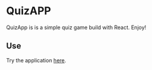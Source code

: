 # QuizAPP
QuizApp is is a simple quiz game build with React. Enjoy!

## Use
Try the application [here](https://ducthang-vu.github.io/quizzApp/).